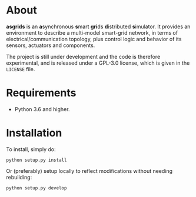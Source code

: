 # About
**asgrids** is an **a**synchronous **s**mart **gri**ds **d**istributed **s**imulator. It provides an environment to describe a multi-model smart-grid network, in terms of electrical/communication topology, plus control logic and behavior of its sensors, actuators and components.

The project is still under development and the code is therefore experimental, and is released under a GPL-3.0 license, which is given in the ``LICENSE`` file.

# Requirements
- Python 3.6 and higher.

# Installation
To install, simply do:

``python setup.py install``

Or (preferably) setup locally to reflect modifications without needing rebuilding:

``python setup.py develop``
